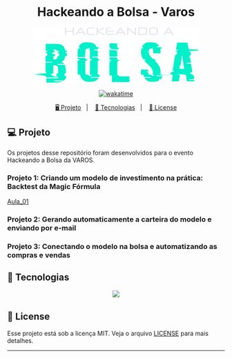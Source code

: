 <h1 align="center">
  Hackeando a Bolsa - Varos
</h1>

<p align="center">
  <img src="./assets/hackeando-a-bolsa.svg">
</p>

<p align="center">
  <a href="https://wakatime.com/badge/user/68660678-6b86-4b78-98df-f5f41a37e1bc/project/aaf4063e-f121-432e-9c74-339150f9ea22"><img src="https://wakatime.com/badge/user/68660678-6b86-4b78-98df-f5f41a37e1bc/project/aaf4063e-f121-432e-9c74-339150f9ea22.svg" alt="wakatime"></a>
</p>

<p align="center">
  <a href="#-projeto">🖥️ Projeto</a>&nbsp;&nbsp;&nbsp;|&nbsp;&nbsp;&nbsp;
  <a href="#-tecnologias">🚀 Tecnologias</a>&nbsp;&nbsp;&nbsp;|&nbsp;&nbsp;&nbsp;
  <a href="#-license">📝 License</a>
</p>

## 💻 Projeto

Os projetos desse repositório foram desenvolvidos para o evento Hackeando a Bolsa da VAROS.

### Projeto 1: Criando um modelo de investimento na prática: Backtest da Magic Fórmula

[Aula_01](./aula_01/main.ipynb)

### Projeto 2: Gerando automaticamente a carteira do modelo e enviando por e-mail

### Projeto 3: Conectando o modelo na bolsa e automatizando as compras e vendas

## 🚀 Tecnologias

<p align="center">
  <img src="https://img.shields.io/badge/python-3670A0?style=for-the-badge&logo=python&logoColor=ffdd54">
</p>

## 📝 License

Esse projeto está sob a licença MIT. Veja o arquivo [LICENSE](LICENSE) para mais detalhes.

---
